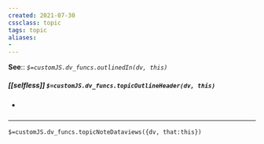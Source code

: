 ```yaml
---
created: 2021-07-30
cssclass: topic
tags: topic
aliases:
- 
---
```


**See**:: 
*`$=customJS.dv_funcs.outlinedIn(dv, this)`*

##### [[selfless]] `$=customJS.dv_funcs.topicOutlineHeader(dv, this)`
- 

### <hr class="dataviews"/>

`$=customJS.dv_funcs.topicNoteDataviews({dv, that:this})`
